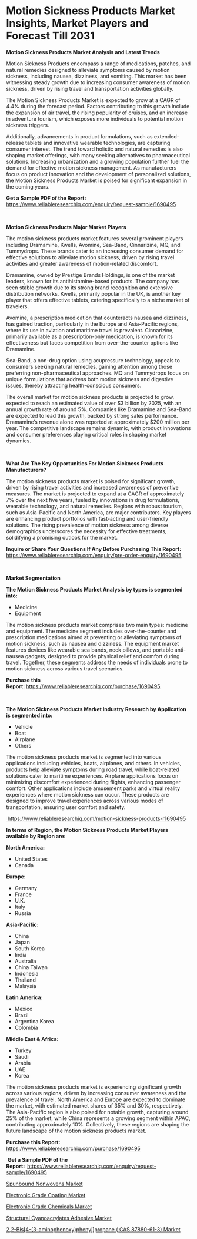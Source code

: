 <p><h1>Motion Sickness Products Market Insights, Market Players and Forecast Till 2031</h1></p><p><strong>Motion Sickness Products Market Analysis and Latest Trends</strong></p>
<p><p>Motion Sickness Products encompass a range of medications, patches, and natural remedies designed to alleviate symptoms caused by motion sickness, including nausea, dizziness, and vomiting. This market has been witnessing steady growth due to increasing consumer awareness of motion sickness, driven by rising travel and transportation activities globally. </p><p>The Motion Sickness Products Market is expected to grow at a CAGR of 4.4% during the forecast period. Factors contributing to this growth include the expansion of air travel, the rising popularity of cruises, and an increase in adventure tourism, which exposes more individuals to potential motion sickness triggers. </p><p>Additionally, advancements in product formulations, such as extended-release tablets and innovative wearable technologies, are capturing consumer interest. The trend toward holistic and natural remedies is also shaping market offerings, with many seeking alternatives to pharmaceutical solutions. Increasing urbanization and a growing population further fuel the demand for effective motion sickness management. As manufacturers focus on product innovation and the development of personalized solutions, the Motion Sickness Products Market is poised for significant expansion in the coming years.</p></p>
<p><strong>Get a Sample PDF of the Report:&nbsp;</strong> <a href="https://www.reliableresearchiq.com/enquiry/request-sample/1690495?utm_campaign=1735&utm_medium=2&utm_source=Github&utm_content=ia&utm_term=17102024&utm_id=motion-sickness-products">https://www.reliableresearchiq.com/enquiry/request-sample/1690495</a></p>
<p>&nbsp;</p>
<p><strong>Motion Sickness Products Major Market Players</strong></p>
<p><p>The motion sickness products market features several prominent players including Dramamine, Kwells, Avomine, Sea-Band, Cinnarizine, MQ, and Tummydrops. These brands cater to an increasing consumer demand for effective solutions to alleviate motion sickness, driven by rising travel activities and greater awareness of motion-related discomfort.</p><p>Dramamine, owned by Prestige Brands Holdings, is one of the market leaders, known for its antihistamine-based products. The company has seen stable growth due to its strong brand recognition and extensive distribution networks. Kwells, primarily popular in the UK, is another key player that offers effective tablets, catering specifically to a niche market of travelers.</p><p>Avomine, a prescription medication that counteracts nausea and dizziness, has gained traction, particularly in the Europe and Asia-Pacific regions, where its use in aviation and maritime travel is prevalent. Cinnarizine, primarily available as a prescription-only medication, is known for its effectiveness but faces competition from over-the-counter options like Dramamine.</p><p>Sea-Band, a non-drug option using acupressure technology, appeals to consumers seeking natural remedies, gaining attention among those preferring non-pharmaceutical approaches. MQ and Tummydrops focus on unique formulations that address both motion sickness and digestive issues, thereby attracting health-conscious consumers.</p><p>The overall market for motion sickness products is projected to grow, expected to reach an estimated value of over $3 billion by 2025, with an annual growth rate of around 5%. Companies like Dramamine and Sea-Band are expected to lead this growth, backed by strong sales performance. Dramamine’s revenue alone was reported at approximately $200 million per year. The competitive landscape remains dynamic, with product innovations and consumer preferences playing critical roles in shaping market dynamics.</p></p>
<p>&nbsp;</p>
<p><strong>What Are The Key Opportunities For Motion Sickness Products Manufacturers?</strong></p>
<p><p>The motion sickness products market is poised for significant growth, driven by rising travel activities and increased awareness of preventive measures. The market is projected to expand at a CAGR of approximately 7% over the next five years, fueled by innovations in drug formulations, wearable technology, and natural remedies. Regions with robust tourism, such as Asia-Pacific and North America, are major contributors. Key players are enhancing product portfolios with fast-acting and user-friendly solutions. The rising prevalence of motion sickness among diverse demographics underscores the necessity for effective treatments, solidifying a promising outlook for the market.</p></p>
<p><strong>Inquire or Share Your Questions If Any Before Purchasing This Report:</strong> <a href="https://www.reliableresearchiq.com/enquiry/pre-order-enquiry/1690495?utm_campaign=1735&utm_medium=2&utm_source=Github&utm_content=ia&utm_term=17102024&utm_id=motion-sickness-products">https://www.reliableresearchiq.com/enquiry/pre-order-enquiry/1690495</a></p>
<p>&nbsp;</p>
<p><strong>Market Segmentation</strong></p>
<p><strong>The Motion Sickness Products Market Analysis by types is segmented into:</strong></p>
<p><ul><li>Medicine</li><li>Equipment</li></ul></p>
<p><p>The motion sickness products market comprises two main types: medicine and equipment. The medicine segment includes over-the-counter and prescription medications aimed at preventing or alleviating symptoms of motion sickness, such as nausea and dizziness. The equipment market features devices like wearable sea bands, neck pillows, and portable anti-nausea gadgets, designed to provide physical relief and comfort during travel. Together, these segments address the needs of individuals prone to motion sickness across various travel scenarios.</p></p>
<p><strong>Purchase this Report:&nbsp;</strong><a href="https://www.reliableresearchiq.com/purchase/1690495?utm_campaign=1735&utm_medium=2&utm_source=Github&utm_content=ia&utm_term=17102024&utm_id=motion-sickness-products">https://www.reliableresearchiq.com/purchase/1690495</a></p>
<p>&nbsp;</p>
<p><strong>The Motion Sickness Products Market Industry Research by Application is segmented into:</strong></p>
<p><ul><li>Vehicle</li><li>Boat</li><li>Airplane</li><li>Others</li></ul></p>
<p><p>The motion sickness products market is segmented into various applications including vehicles, boats, airplanes, and others. In vehicles, products help alleviate symptoms during road travel, while boat-related solutions cater to maritime experiences. Airplane applications focus on minimizing discomfort experienced during flights, enhancing passenger comfort. Other applications include amusement parks and virtual reality experiences where motion sickness can occur. These products are designed to improve travel experiences across various modes of transportation, ensuring user comfort and safety.</p></p>
<p><a href="https://www.reliableresearchiq.com/motion-sickness-products-r1690495?utm_campaign=1735&utm_medium=2&utm_source=Github&utm_content=ia&utm_term=17102024&utm_id=motion-sickness-products">&nbsp;https://www.reliableresearchiq.com/motion-sickness-products-r1690495</a></p>
<p><strong>In terms of Region, the Motion Sickness Products Market Players available by Region are:</strong></p>
<p>
    <p> <strong> North America: </strong>
        <ul>
            <li>United States</li>
            <li>Canada</li>
        </ul>
        </p> 
    <p> <strong> Europe: </strong>
        <ul>
            <li>Germany</li>
            <li>France</li>
            <li>U.K.</li>
            <li>Italy</li>
            <li>Russia</li>
        </ul>
        </p> 
    <p> <strong> Asia-Pacific: </strong>
        <ul>
            <li>China</li>
            <li>Japan</li>
            <li>South Korea</li>
            <li>India</li>
            <li>Australia</li>
            <li>China Taiwan</li>
            <li>Indonesia</li>
            <li>Thailand</li>
            <li>Malaysia</li>
        </ul>
        </p> 
    <p> <strong> Latin America: </strong>
        <ul>
            <li>Mexico</li>
            <li>Brazil</li>
            <li>Argentina Korea</li>
            <li>Colombia</li>
        </ul>
        </p> 
    <p> <strong> Middle East & Africa: </strong>
        <ul>
            <li>Turkey</li>
            <li>Saudi</li>
            <li>Arabia</li>
            <li>UAE</li>
            <li>Korea</li>
        </ul>
    </p>
    </p>
<p><p>The motion sickness products market is experiencing significant growth across various regions, driven by increasing consumer awareness and the prevalence of travel. North America and Europe are expected to dominate the market, with estimated market shares of 35% and 30%, respectively. The Asia-Pacific region is also poised for notable growth, capturing around 25% of the market, while China represents a growing segment within APAC, contributing approximately 10%. Collectively, these regions are shaping the future landscape of the motion sickness products market.</p></p>
<p><strong>Purchase this Report: </strong><a href="https://www.reliableresearchiq.com/purchase/1690495?utm_campaign=1735&utm_medium=2&utm_source=Github&utm_content=ia&utm_term=17102024&utm_id=motion-sickness-products">https://www.reliableresearchiq.com/purchase/1690495</a></p>
<p>&nbsp;<strong>Get a Sample PDF of the Report:&nbsp;&nbsp;</strong><a href="https://www.reliableresearchiq.com/enquiry/request-sample/1690495?utm_campaign=1735&utm_medium=2&utm_source=Github&utm_content=ia&utm_term=17102024&utm_id=motion-sickness-products">https://www.reliableresearchiq.com/enquiry/request-sample/1690495</a></p>
<p><strong></strong></p>
<p><p><a href="https://www.linkedin.com/pulse/in-depth-analysis-global-spunbound-nonwovens-market-scope-gki7f?utm_campaign=1735&utm_medium=2&utm_source=Github&utm_content=ia&utm_term=17102024&utm_id=motion-sickness-products">Spunbound Nonwovens Market</a></p><p><a href="https://www.linkedin.com/pulse/global-electronic-grade-coating-market-analysis-key-trends-vjhqf?utm_campaign=1735&utm_medium=2&utm_source=Github&utm_content=ia&utm_term=17102024&utm_id=motion-sickness-products">Electronic Grade Coating Market</a></p><p><a href="https://www.linkedin.com/pulse/electronic-grade-chemicals-market-evolution-future-outlook-rt70f?utm_campaign=1735&utm_medium=2&utm_source=Github&utm_content=ia&utm_term=17102024&utm_id=motion-sickness-products">Electronic Grade Chemicals Market</a></p><p><a href="https://www.linkedin.com/pulse/global-structural-cyanoacrylates-adhesive-market-opportunities-trfzf?utm_campaign=1735&utm_medium=2&utm_source=Github&utm_content=ia&utm_term=17102024&utm_id=motion-sickness-products">Structural Cyanoacrylates Adhesive Market</a></p><p><a href="https://github.com/ambertqocronceb/Market-Research-Report-List-1/blob/main/22-bis4-3-aminophenoxyphenylpropane-cas-87880-61-3-market.md?utm_campaign=1735&utm_medium=2&utm_source=Github&utm_content=ia&utm_term=17102024&utm_id=motion-sickness-products">2,2-Bis[4-(3-aminophenoxy)phenyl]propane ( CAS 87880-61-3) Market</a></p></p>